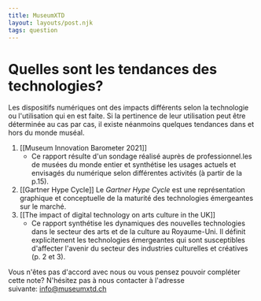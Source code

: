```yaml
---
title: MuseumXTD
layout: layouts/post.njk
tags: question
---
```

# Quelles sont les tendances des technologies?
Les dispositifs numériques ont des impacts différents selon la technologie ou l'utilisation qui en est faite. Si la pertinence de leur utilisation peut être déterminée au cas par cas, il existe néanmoins quelques tendances dans et hors du monde muséal.   

1. [[Museum Innovation Barometer 2021]]
	- Ce rapport résulte d'un sondage réalisé auprès de professionnel.les de musées du monde entier et synthétise les usages actuels et envisagés du numérique selon différentes activités (à partir de la p.15).
2. [[Gartner Hype Cycle]]
   Le *Gartner Hype Cycle* est une représentation graphique et conceptuelle de la maturité des technologies émergeantes sur le marché.   
3. [[The impact of digital technology on arts culture in the UK]]
	- Ce rapport synthétise les dynamiques des nouvelles technologies dans le secteur des arts et de la culture au Royaume-Uni. Il définit explicitement les technologies émergeantes qui sont susceptibles d'affecter l'avenir du secteur des industries culturelles et créatives (p. 2 et 3). 


 
Vous n'êtes pas d'accord avec nous ou vous pensez pouvoir compléter cette note? N'hésitez pas à nous contacter à l'adresse suivante: [info@museumxtd.ch](mailto:info@museumxtd.ch)


